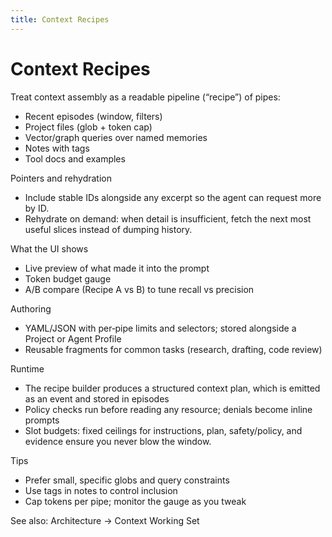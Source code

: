 ```yaml
---
title: Context Recipes
---
```


# Context Recipes

Treat context assembly as a readable pipeline (“recipe”) of pipes:
- Recent episodes (window, filters)
- Project files (glob + token cap)
- Vector/graph queries over named memories
- Notes with tags
- Tool docs and examples

Pointers and rehydration
- Include stable IDs alongside any excerpt so the agent can request more by ID.
- Rehydrate on demand: when detail is insufficient, fetch the next most useful slices instead of dumping history.

What the UI shows
- Live preview of what made it into the prompt
- Token budget gauge
- A/B compare (Recipe A vs B) to tune recall vs precision

Authoring
- YAML/JSON with per‑pipe limits and selectors; stored alongside a Project or Agent Profile
- Reusable fragments for common tasks (research, drafting, code review)

Runtime
- The recipe builder produces a structured context plan, which is emitted as an event and stored in episodes
- Policy checks run before reading any resource; denials become inline prompts
 - Slot budgets: fixed ceilings for instructions, plan, safety/policy, and evidence ensure you never blow the window.

Tips
- Prefer small, specific globs and query constraints
- Use tags in notes to control inclusion
- Cap tokens per pipe; monitor the gauge as you tweak

See also: Architecture → Context Working Set
